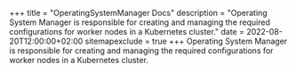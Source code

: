 +++
title = "OperatingSystemManager Docs"
description = "Operating System Manager is responsible for creating and managing the required configurations for worker nodes in a Kubernetes cluster."
date = 2022-08-20T12:00:00+02:00
sitemapexclude = true
+++
Operating System Manager is responsible for creating and managing the required configurations for worker nodes in a Kubernetes cluster.
